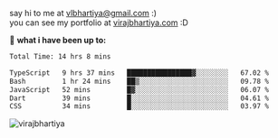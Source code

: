 say hi to me at [vlbhartiya@gmail.com](mailto:vlbhartiya@gmail.com) :)<br/>
you can see my portfolio at [virajbhartiya.com](https://virajbhartiya.com) :D<br/>


🚀 **what i have been up to:**

<!--START_SECTION:waka-->

```txt
Total Time: 14 hrs 8 mins

TypeScript   9 hrs 37 mins   ████████████████▓░░░░░░░░   67.02 %
Bash         1 hr 24 mins    ██▒░░░░░░░░░░░░░░░░░░░░░░   09.78 %
JavaScript   52 mins         █▓░░░░░░░░░░░░░░░░░░░░░░░   06.07 %
Dart         39 mins         █░░░░░░░░░░░░░░░░░░░░░░░░   04.61 %
CSS          34 mins         █░░░░░░░░░░░░░░░░░░░░░░░░   03.97 %
```

<!--END_SECTION:waka-->

<p align="left"> <img src="https://komarev.com/ghpvc/?username=virajbhartiya&color=blue" alt="virajbhartiya" /> </p>
